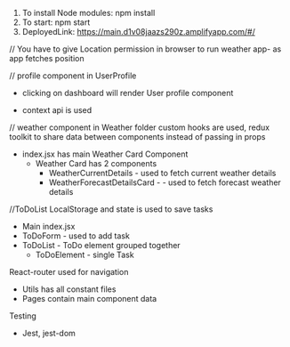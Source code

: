 1. To install Node modules: npm install
2. To start: npm start
3. DeployedLink: https://main.d1v08jaazs290z.amplifyapp.com/#/

// You have to give Location permission in browser to run weather app- as app fetches position

// profile component in UserProfile

- clicking on dashboard will render User profile component

- context api is used

// weather component in Weather folder
custom hooks are used, redux toolkit to share data between components instead of passing in props

- index.jsx has main Weather Card Component
  - Weather Card has 2 components
    - WeatherCurrentDetails - used to fetch current weather details
    - WeatherForecastDetailsCard - - used to fetch forecast weather details

//ToDoList
LocalStorage and state is used to save tasks

- Main index.jsx
- ToDoForm - used to add task
- ToDoList - ToDo element grouped together
  - ToDoElement - single Task

React-router used for navigation

- Utils has all constant files
- Pages contain main component data

Testing

- Jest, jest-dom

